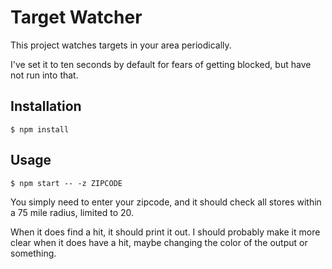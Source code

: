 # Target Watcher

This project watches targets in your area periodically.

I've set it to ten seconds by default for fears of getting blocked, but have not run into that.

## Installation

```
$ npm install
```

## Usage

```
$ npm start -- -z ZIPCODE
```

You simply need to enter your zipcode, and it should check all stores within a 75 mile radius, limited to 20.

When it does find a hit, it should print it out. I should probably make it more clear when it does have a hit, maybe changing the color of the output or something.
